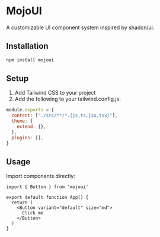# MojoUI

A customizable UI component system inspired by shadcn/ui.

## Installation

```bash
npm install mojoui
```

## Setup

1. Add Tailwind CSS to your project
2. Add the following to your tailwind.config.js:

```js
module.exports = {
  content: ["./src/**/*.{js,ts,jsx,tsx}"],
  theme: {
    extend: {},
  },
  plugins: [],
}
```

## Usage

Import components directly:

```tsx
import { Button } from 'mojoui'

export default function App() {
  return (
    <Button variant="default" size="md">
      Click me
    </Button>
  )
}
```
